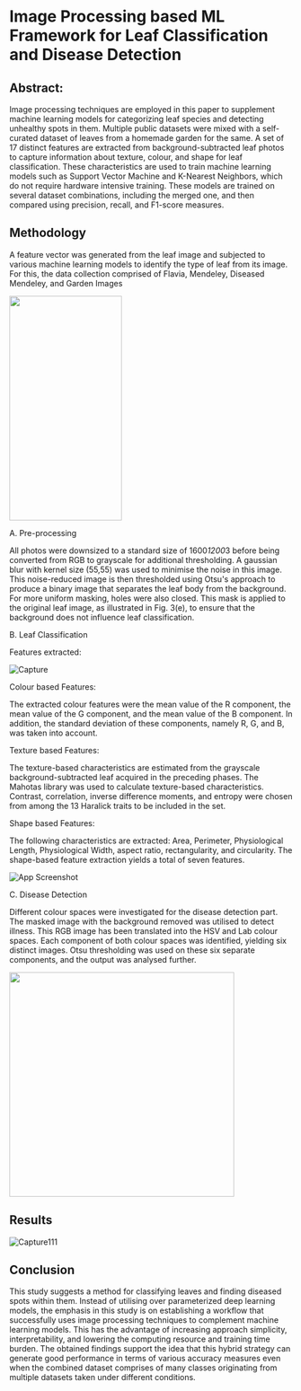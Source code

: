 
# Image Processing based ML Framework for Leaf Classification and Disease Detection


## Abstract:
Image processing techniques are employed in this
paper to supplement machine learning models for categorizing
leaf species and detecting unhealthy spots in them. Multiple public
datasets were mixed with a self-curated dataset of leaves from a
homemade garden for the same. A set of 17 distinct features are
extracted from background-subtracted leaf photos to capture
information about texture, colour, and shape for leaf
classification. These characteristics are used to train machine
learning models such as Support Vector Machine and K-Nearest
Neighbors, which do not require hardware intensive training.
These models are trained on several dataset combinations,
including the merged one, and then compared using precision,
recall, and F1-score measures.

## Methodology
A feature vector was generated from the leaf image and subjected to various machine learning models to identify the type of leaf from its image. For this, the data collection comprised of Flavia, Mendeley, Diseased Mendeley, and Garden Images

<img src="https://user-images.githubusercontent.com/52126773/168424027-da53b0db-4454-4aad-99c6-8bd1eb065b20.png" data-canonical-src="https://user-images.githubusercontent.com/52126773/168424027-da53b0db-4454-4aad-99c6-8bd1eb065b20.png" width="200" height="400" />

A. Pre-processing

All photos were downsized to a standard size of 1600*1200*3 before being converted from RGB to grayscale for additional thresholding. A gaussian blur with kernel size
(55,55) was used to minimise the noise in this image. This noise-reduced image is then thresholded using Otsu's approach  to produce a binary image that separates the leaf body from the background. For more uniform masking, holes were also closed. This mask is applied to the original leaf image, as illustrated in Fig. 3(e), to ensure that the background does not influence leaf classification.

B. Leaf Classification

Features extracted:

![Capture](https://user-images.githubusercontent.com/52126773/168425248-8a578a85-a555-4795-9285-be862eafd9d3.PNG)

Colour based Features:

The extracted colour features were the mean value of the R component, the mean value of the G component, and the mean value of the B component. In addition, the standard deviation of these components, namely R, G, and B, was taken into account. 

Texture based Features:

The texture-based characteristics are estimated from the grayscale background-subtracted leaf acquired in the preceding phases. The Mahotas library  was used to calculate texture-based characteristics. Contrast, correlation, inverse difference moments, and entropy were chosen from among the 13 Haralick traits to be included in the set. 

Shape based Features:

The following characteristics are extracted: Area, Perimeter, Physiological Length, Physiological Width, aspect ratio, rectangularity, and circularity. The shape-based feature extraction yields a total of seven features. 

![App Screenshot](https://user-images.githubusercontent.com/52126773/168425434-68129ba3-be39-4512-bf70-08ed3ba97dfd.png)

C. Disease Detection 

Different colour spaces were investigated for the disease detection part. The masked image with the background removed was utilised to detect illness. This RGB image has been translated into the HSV and Lab colour spaces. Each component of both colour spaces was identified, yielding six distinct images. Otsu thresholding was used on these six separate components, and the output was analysed further. 

<img src="https://user-images.githubusercontent.com/52126773/168425586-e6d0276d-de54-48ef-888e-cc6d35b4b4ba.png" data-canonical-src="https://user-images.githubusercontent.com/52126773/168425586-e6d0276d-de54-48ef-888e-cc6d35b4b4ba.png" width="400" height="400" />

## Results

![Capture111](https://user-images.githubusercontent.com/52126773/168425804-12bb252d-61c0-4b8f-9bf9-9bf5660cb842.PNG)

## Conclusion

This study suggests a method for classifying leaves and finding diseased spots within them. Instead of utilising over parameterized deep learning models, the emphasis in this study is on establishing a workflow that successfully uses image processing techniques to complement machine learning models. This has the advantage of increasing approach simplicity, interpretability, and lowering the computing resource and training time burden. The obtained findings support the idea that this hybrid strategy can generate good performance in terms of various accuracy measures even when the combined dataset comprises of many classes originating from multiple datasets taken under different conditions.

